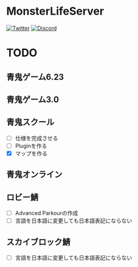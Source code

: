 # MonsterLifeServer
[![Twitter](https://badgen.net/twitter/follow/mlserver2408?icon=twitter)](https://twitter.com/mlserver2408)
[![Discord](https://discord.com/api/guilds/556844677115150366/widget.png)](https://discord.mlserver.xyz)

# TODO
## 青鬼ゲーム6.23

## 青鬼ゲーム3.0

## 青鬼スクール
- [ ] 仕様を完成させる
- [ ] Pluginを作る
- [x] マップを作る

## 青鬼オンライン

## ロビー鯖
- [ ] Advanced Parkourの作成
- [ ] 言語を日本語に変更しても日本語表記にならない

## スカイブロック鯖
- [ ] 言語を日本語に変更しても日本語表記にならない
